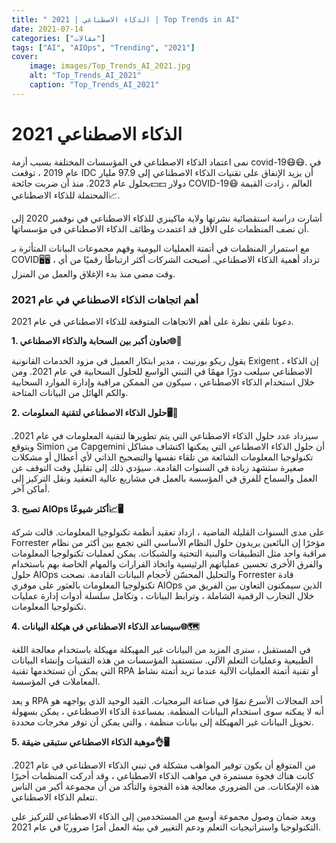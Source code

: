 ```yaml
---
title: " الذكاء الاصطناعي | 2021 | Top Trends in AI"
date: 2021-07-14
categories: ["مقالات"]
tags: ["AI", "AIOps", "Trending", "2021"]
cover:
    image: images/Top_Trends_AI_2021.jpg
    alt: "Top_Trends_AI_2021"
    caption: "Top_Trends_AI_2021"
---
```

# الذكاء الاصطناعي 2021

نمى اعتماد الذكاء الاصطناعي في المؤسسات المختلفة بسبب أزمة covid-19😷😷. في عام 2019 ، توقعت IDC أن يزيد الإنفاق على تقنيات الذكاء الاصطناعي إلى 97.9 مليار دولار 💵💵بحلول عام 2023.
منذ أن ضربت جائحة COVID-19😷 العالم ، زادت القيمة المحتملة للذكاء الاصطناعي📈.

أشارت دراسة استقصائية نشرتها ولاية ماكينزي للذكاء الاصطناعي في نوفمبر 2020 إلى أن نصف المنظمات على الأقل قد اعتمدت وظائف الذكاء الاصطناعي في مؤسساتها.

مع استمرار المنظمات في أتمتة العمليات اليومية وفهم مجموعات البيانات المتأثرة بـ COVID🖥️🖥️ ، تزداد أهمية الذكاء الاصطناعي. أصبحت الشركات أكثر ارتباطًا رقميًا من أي وقت مضى منذ بدء الإغلاق والعمل من المنزل.

### أهم اتجاهات الذكاء الاصطناعي في عام 2021

دعونا نلقي نظرة على أهم الاتجاهات المتوقعة للذكاء الاصطناعي في عام 2021.

**1. تعاون أكبر بين السحابة والذكاء الاصطناعي🌐📡**

يقول ريكو بورنيت ، مدير ابتكار العميل في مزود الخدمات القانونية Exigent ، إن الذكاء الاصطناعي سيلعب دورًا مهمًا في التبني الواسع للحلول السحابية في عام 2021. ومن خلال استخدام الذكاء الاصطناعي ، سيكون من الممكن مراقبة وإدارة الموارد السحابية والكم الهائل من البيانات المتاحة.

**2. حلول الذكاء الاصطناعي لتقنية المعلومات🖥️📄**

سيزداد عدد حلول الذكاء الاصطناعي التي يتم تطويرها لتقنية المعلومات في عام 2021. ويتوقع Simion من Capgemini أن حلول الذكاء الاصطناعي التي يمكنها اكتشاف مشاكل تكنولوجيا المعلومات الشائعة من تلقاء نفسها والتصحيح الذاتي لأي أعطال أو مشكلات صغيرة ستشهد زيادة في السنوات القادمة. سيؤدي ذلك إلى تقليل وقت التوقف عن العمل والسماح للفرق في المؤسسة بالعمل في مشاريع عالية التعقيد ونقل التركيز إلى أماكن آخر.

**3. تصبح AIOps أكثر شيوعًا📈🖥️**

على مدى السنوات القليلة الماضية ، ازداد تعقيد أنظمة تكنولوجيا المعلومات. قالت شركة Forrester مؤخرًا إن البائعين يريدون حلول النظام الأساسي التي تجمع بين أكثر من نظام مراقبة واحد مثل التطبيقات والبنية التحتية والشبكات. يمكن لعمليات تكنولوجيا المعلومات والفرق الأخرى تحسين عملياتهم الرئيسية واتخاذ القرارات والمهام الخاصة بهم باستخدام حلول AIOps والتحليل المحسّن لأحجام البيانات القادمة. نصحت Forrester قادة تكنولوجيا المعلومات بالعثور على موفري AIOps الذين سيمكنون التعاون بين الفريق من خلال التجارب الرقمية الشاملة ، وترابط البيانات ، وتكامل سلسلة أدوات إدارة عمليات تكنولوجيا المعلومات.

**4. سيساعد الذكاء الاصطناعي في هيكلة البيانات🌐🗺️**

في المستقبل ، سنرى المزيد من البيانات غير المهيكلة مهيكلة باستخدام معالجة اللغة الطبيعية وعمليات التعلم الآلي. ستستفيد المؤسسات من هذه التقنيات وإنشاء البيانات التي يمكن أن تستخدمها تقنية RPA أو تقنية أتمتة العمليات الآلية عندما تريد أتمتة نشاط المعاملات في المؤسسة.

و يعد RPA أحد المجالات الأسرع نموًا في صناعة البرمجيات. القيد الوحيد الذي يواجهه هو أنه لا يمكنه سوى استخدام البيانات المنظمة. بمساعدة الذكاء الاصطناعي ، يمكن بسهولة تحويل البيانات غير المهيكلة إلى بيانات منظمة ، والتي يمكن أن توفر مخرجات محددة.

**5. موهبة الذكاء الاصطناعي ستبقى ضيقة👌🖥️**

من المتوقع أن يكون توفير المواهب مشكلة في تبني الذكاء الاصطناعي في عام 2021. كانت هناك فجوة مستمرة في مواهب الذكاء الاصطناعي ، وقد أدركت المنظمات أخيرًا هذه الإمكانات. من الضروري معالجة هذه الفجوة والتأكد من أن مجموعة أكبر من الناس تتعلم الذكاء الاصطناعي.

ويعد ضمان وصول مجموعة أوسع من المستخدمين إلى الذكاء الاصطناعي للتركيز على التكنولوجيا واستراتيجيات التعلم ودعم التغيير في بيئة العمل أمرًا ضروريًا في عام 2021.

